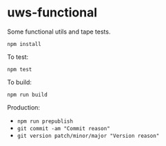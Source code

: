 # uws-functional

Some functional utils and tape tests.

`npm install`

To test:

`npm test`

To build:

`npm run build`

Production:

* `npm run prepublish`
* `git commit -am "Commit reason"`
* `git version patch/minor/major "Version reason"`